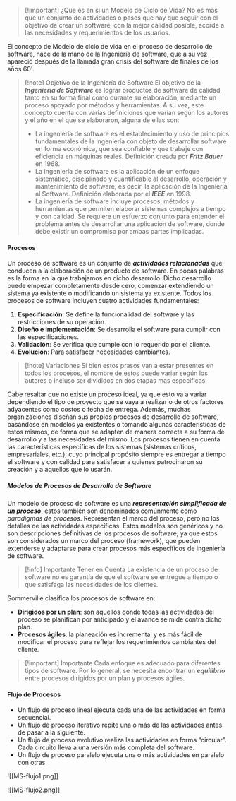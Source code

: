 >[!important] ¿Que es en si un Modelo de Ciclo de Vida?
>No es mas que un conjunto de actividades o pasos que hay que seguir con el objetivo de crear un software, con la mejor calidad posible, acorde a las necesidades y requerimientos de los usuarios.

El concepto de Modelo de ciclo de vida en el proceso de desarrollo de software, nace de la mano de la Ingeniería de software, que a su vez apareció después de la llamada gran crisis del software de finales de los años 60'. 

>[!note] Objetivo de la Ingeniería de Software
>El objetivo de la ***Ingeniería de Software*** es lograr productos de software de calidad, tanto en su forma final como durante su elaboración, mediante un proceso apoyado por métodos y herramientas. A su vez, este concepto cuenta con varias definiciones que varían según los autores y el año en el que se elaboraron, alguna de ellas son:
>- La ingeniería de software es el establecimiento y uso de principios fundamentales de la ingeniería con objeto de desarrollar software en forma económica, que sea confiable y que trabaje con eficiencia en máquinas reales. Definición creada por ***Fritz Bauer*** en 1968.
>- La ingeniería de software es la aplicación de un enfoque sistemático, disciplinado y cuantificable al desarrollo, operación y mantenimiento de software; es decir, la aplicación de la Ingeniería al Software. Definición elaborada por el ***IEEE*** en 1998.
>- La ingeniería de software incluye procesos, métodos y herramientas que permiten elaborar sistemas complejos a tiempo y con calidad. Se requiere un esfuerzo conjunto para entender el problema antes de desarrollar una aplicación de software, donde debe existir un compromiso por ambas partes implicadas.

#### Procesos

Un proceso de software es un conjunto de ***actividades relacionadas*** que conducen a la elaboración de un producto de software. En pocas palabras es la forma en la que trabajamos en dicho desarrollo. Dicho desarrollo puede empezar completamente desde cero, comenzar extendiendo un sistema ya existente o modificando un sistema ya existente.
Todos los procesos de software incluyen cuatro actividades fundamentales:
1. **Especificación**: Se define la funcionalidad del software y las restricciones de su operación.
2. **Diseño e implementación**: Se desarrolla el software para cumplir con las especificaciones.
3. **Validación**: Se verifica que cumple con lo requerido por el cliente.
4. **Evolución**: Para satisfacer necesidades cambiantes.

>[!note] Variaciones
>Si bien estos prasos van a estar presentes en todos los procesos, el nombre de estos puede variar según los autores o incluso ser divididos en dos etapas mas especificas.

Cabe resaltar que no existe un proceso ideal, ya que esto va a variar dependiendo el tipo de proyecto que se vaya a realizar o de otros factores adyacentes como costos o fecha de entrega. Además, muchas organizaciones diseñan sus propios procesos de desarrollo de software, basándose en modelos ya existentes o tomando algunas características de estos mismos, de forma que se adapten de manera correcta a su forma de desarrollo y a las necesidades del mismo.
Los procesos tienen en cuenta las características específicas de los sistemas (sistemas críticos, empresariales, etc.); cuyo principal propósito siempre es entregar a tiempo el software y con calidad para satisfacer a quienes patrocinaron su creación y a aquellos que lo usarán.

##### Modelos de Procesos de Desarrollo de Software

Un modelo de proceso de software es una ***representación simplificada de un proceso***, estos también son denominados comúnmente como *paradigmas de procesos*. Representan el marco del proceso, pero no los detalles de las actividades específicas.
Estos modelos son genéricos y no son descripciones definitivas de los procesos de software, ya que estos son considerados un marco del proceso (framework), que pueden extenderse y adaptarse para crear procesos más específicos de ingeniería de software.

>[!info] Importante Tener en Cuenta
>La existencia de un proceso de software no es garantía de que el software se entregue a tiempo o que satisfaga las necesidades de los clientes.

Sommerville clasifica los procesos de software en:
- **Dirigidos por un plan**: son aquellos donde todas las actividades del proceso se planifican por anticipado y el avance se mide contra dicho plan.
- **Procesos ágiles**: la planeación es incremental y es más fácil de modificar el proceso para reflejar los requerimientos cambiantes del cliente.

>[!important] Importante
>Cada enfoque es adecuado para diferentes tipos de software. Por lo general, se necesita encontrar un ***equilibrio*** entre procesos dirigidos por un plan y procesos ágiles.

#### Flujo de Procesos

- Un flujo de proceso lineal ejecuta cada una de las actividades en forma secuencial.
- Un flujo de proceso iterativo repite una o más de las actividades antes de pasar a la siguiente.
- Un flujo de proceso evolutivo realiza las actividades en forma “circular”. Cada circuito lleva a una versión más completa del software.
- Un flujo de proceso paralelo ejecuta una o más actividades en paralelo con otras.

<span class="centerImg"> ![[MS-flujo1.png]] </span>

<span class="centerImg"> ![[MS-flujo2.png]] </span>
